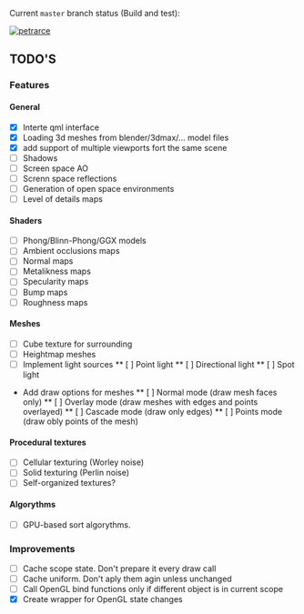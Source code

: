 Current `master` branch status (Build and test):

[![petrarce](https://circleci.com/gh/petrarce/render_engine/tree/master.svg?style=svg)](https://app.circleci.com/pipelines/github/petrarce/render_engine?branch=master)

## TODO'S

### Features

#### General
* [X] Interte qml interface
* [X] Loading 3d meshes from blender/3dmax/... model files
* [X] add support of multiple viewports fort the same scene
* [ ] Shadows
* [ ] Screen space AO
* [ ] Screnn space reflections
* [ ] Generation of open space environments
* [ ] Level of details maps

#### Shaders

* [ ] Phong/Blinn-Phong/GGX models
* [ ] Ambient occlusions maps
* [ ] Normal maps
* [ ] Metalikness maps
* [ ] Specularity maps
* [ ] Bump maps
* [ ] Roughness maps

#### Meshes

* [ ] Cube texture for surrounding
* [ ] Heightmap meshes
* [ ] Implement light sources
** [ ] Point light
** [ ] Directional light
** [ ] Spot light
* Add draw options for meshes
** [ ] Normal mode (draw mesh faces only)
** [ ] Overlay mode (draw meshes with edges and points overlayed)
** [ ] Cascade mode (draw only edges)
** [ ] Points mode (draw obly points of the mesh)

#### Procedural textures

* [ ] Cellular texturing (Worley noise)
* [ ] Solid texturing (Perlin noise)
* [ ] Self-organized textures?

####  Algorythms

* [ ] GPU-based sort algorythms.

### Improvements

* [ ] Cache scope state. Don't prepare it every draw call 
* [ ] Cache uniform. Don't aply them agin unless unchanged
* [ ] Call OpenGL bind functions only if different object is in current scope
* [X] Create wrapper for OpenGL state changes 